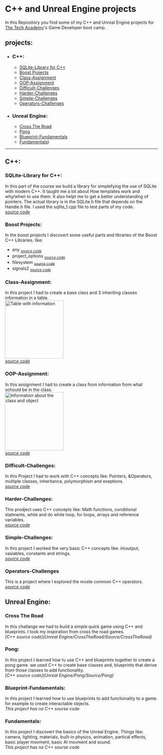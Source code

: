 # C++ and Unreal Engine projects
In this Repository you find some of my C++ and Unreal Engine projects for [The Tech Academy](https://www.learncodinganywhere.com/)'s Game Developer boot camp.

## projects:
- ### C++:
  - [SQLite-Library for C++](#sqlite-library-for-c)
  - [Boost Projects](#boost-projects)
  - [Class-Assignment](class-assignment)
  - [OOP-Assignment](#oop-assignment)
  - [Difficult-Challenges](#difficult-challenges)
  - [Harder-Challenges](#harder-challenges)
  - [Simple-Challenges](#simple-challenges)
  - [Operators-Challenges](#operators-challenges)
- ### Unreal Engine:
  - [Cross The Road](#cross-the-road)
  - [Pong](#pong)
  - [Blueprint-Fundamentals](#blueprint-fundamentals)
  - [Fundamentals](#fundamentals))


___

## C++:

### SQLite-Library for C++:
In this part of the course we build a library for simplefying the use of SQLite with modern C++. 
It taught me a lot about How templates work and why/when to use them. It also helpt me to get a better understanding of pointers. 
The actual library is in the SQLite.h file that depends on the Handle.h file. I used the sqlite_1.cpp file to test parts of my code.
<br>*[source code](C++/SQLite/sqlite_1/sqlite_1)*

### Boost Projects:
In the boost projects I discovert some useful parts and libraries of the Boost C++ Libraries. like:
- any <sub>[source code](C++/Boost/Boost_any/Boost_any/Boost_any.cpp)</sub>
- project_options <sub>[source code](C++/Boost/boost-programoptions/boost-programoptions/boost-programoptions.cpp)</sub>
- filesystem <sub>[source code](C++/Boost/Boost-filesystem/Boost-filesystem/Boost-filesystem.cpp)</sub>
- signals2 <sub>[source code](C++/Boost/Boost_Signals2/Boost_Signals2/Boost_Signals2.cpp)</sub>


### Class-Assignment:
In this project I had to create a base class and 3 inheriting classes information in a table.
<br>
<img src="https://storage.googleapis.com/c-sharp-dot-net/superclass.png" alt="Table with information" style="width:20vw;">
<br>*[source code](C++/Class-Assignment/Class-Assignment)*

### OOP-Assignment:
In this assignment I had to create a class from information from what schould be in the class.
<br>
<img src="https://storage.googleapis.com/c-sharp-dot-net/instance.png" alt="Information about the class and object" style="width:20vw;">
<br>*[source code](C++/OOP-Assinment/OOP-Assinment)*

### Difficult-Challenges:
In this Project I had to work with C++ concepts like: Pointers, &Operators, multiple classes, inheritance, polymorphism and exeptions.
<br>*[source code](C++/Difficult-challenges/Difficult-challenges)*

### Harder-Challenges:
This prodject uses C++ concepts like: Math functions, conditional statments, while and do while loop, for loops, arrays and reference variables.
<br>*[source code](C++/Harder-Challenges/Harder-Challenges)*

### Simple-Challenges:
In this project I worked  the very basic C++ concepts like: in\output, vasiables, constants and strings.
<br>*[source code](C++/Simple-Challenges/Simple-Challenges/Simple-Challenges.cpp)*

### Operators-Challenges
This is a project where I explored the moste common C++ operators.
<br>*[source code](C++/Operators-Challenges/Operators-Challenges/Operators-Challenges.cpp)*

## Unreal Engine:

### Cross The Road
In this challange we had to build a simple quick game using C++ and blueprints. I took my inspiration from cross the road games.
<br>*[C++ source code](Unreal Engine/CrossTheRoad/Source/CrossTheRoad)*

### Pong:
In this project I learned how tu use C++ and blueprints together to create a pong game. we used C++ to create base classes and, 
blueprints that derive from those classes to add functionality. 
<br>*[C++ source code](Unreal Engine/Pong/Source/Pong)*

### Blueprint-Fundamentals:
In this project I learned how to use blueprints to add functionality to a game. for example to create interactable objects.
<br>*This project has no C++ sourse code*

### Fundamentals:
In this project I discovert the basics of the Unreal Engine. Things like: camera, lighting, materials, built-in physics, animation, partical effects,
basic player movment, basic AI movment and sound.
<br>*This project has no C++ sourse code*


